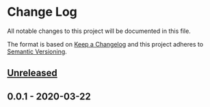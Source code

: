 # Change Log


All notable changes to this project will be documented in this file.

The format is based on [Keep a Changelog](http://keepachangelog.com/en/1.0.0/)
and this project adheres to [Semantic Versioning](http://semver.org/spec/v2.0.0.html).


## [Unreleased]


## 0.0.1 - 2020-03-22


[Unreleased]: https://github.com/sagikazarmark/cadencelint/compare/v0.0.1...HEAD
